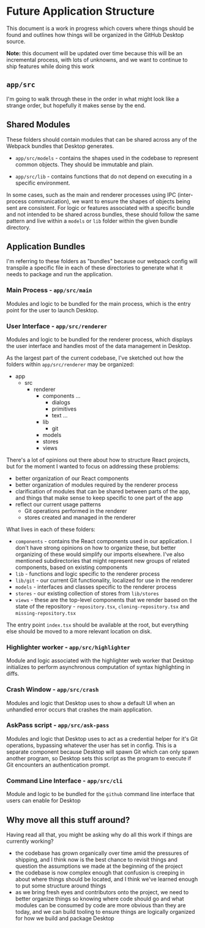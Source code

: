 # Future Application Structure

This document is a work in progress which covers where things should be found and
outlines how things will be organized in the GitHub Desktop source.

**Note:** this document will be updated over time because this will be an
incremental process, with lots of unknowns, and we want to continue to ship
features while doing this work

## `app/src`

I'm going to walk through these in the order in what might look like a strange
order, but hopefully it makes sense by the end.

## Shared Modules

These folders should contain modules that can be shared across any of the
Webpack bundles that Desktop generates.

 - `app/src/models` - contains the shapes used in the codebase to represent
common objects. They should be immutable and plain.

 - `app/src/lib` - contains functions that do not depend on executing in a
 specific environment.

In some cases, such as the main and renderer processes using IPC (inter-process
communication), we want to ensure the shapes of objects being sent are
consistent. For logic or features associated with a specific bundle and not
intended to be shared across bundles, these should follow the same pattern and
live within a `models` or `lib` folder within the given bundle directory.

## Application Bundles

I'm referring to these folders as "bundles" because our webpack config will
transpile a specific file in each of these directories to generate what it
needs to package and run the application.

### Main Process - `app/src/main`

Modules and logic to be bundled for the main process, which is the entry point
for the user to launch Desktop.

### User Interface - `app/src/renderer`

Modules and logic to be bundled for the renderer process, which displays the
user interface and handles most of the data management in Desktop.

As the largest part of the current codebase, I've sketched out how the folders
within `app/src/renderer` may be organized:

 - app
    - src
       - renderer
          - components
            ... 
            - dialogs
            - primitives
            - text
            ...
          - lib
             - git
          - models
          - stores
          - views

There's a lot of opinions out there about how to structure React projects, but
for the moment I wanted to focus on addressing these problems:

 - better organization of our React components
 - better organization of modules required by the renderer process
 - clarification of modules that can be shared between parts of the app, and
   things that make sense to keep specific to one part of the app
 - reflect our current usage patterns
    - Git operations performed in the renderer
    - stores created and managed in the renderer

What lives in each of these folders:

 - `components` - contains the React components used in our application. I don't
   have strong opinions on how to organize these, but better organizing of these
   would simplify our imports elsewhere. I've also mentioned subdirectories that
   might represent new groups of related components, based on existing components
 - `lib` - functions and logic specific to the renderer process
 - `lib/git` - our current Git functionality, localized for use in the renderer
 - `models` - interfaces and classes specific to the renderer process
 - `stores` - our existing collection of stores from `lib/stores`
 - `views` - these are the top-level components that we render based on the state
   of the repository - `repository.tsx`, `cloning-repository.tsx` and 
   `missing-repository.tsx`

The entry point `index.tsx` should be available at the root, but everything else
should be moved to a more relevant location on disk.

### Highlighter worker - `app/src/highlighter`

Module and logic associated with the highlighter web worker that Desktop
initializes to perform asynchronous computation of syntax highlighting in diffs.

### Crash Window - `app/src/crash`

Modules and logic that Desktop uses to show a default UI when an unhandled error
occurs that crashes the main application.

### AskPass script - `app/src/ask-pass`

Modules and logic that Desktop uses to act as a credential helper for it's Git
operations, bypassing whatever the user has set in config. This is a separate
component because Desktop will spawn Git which can only spawn another program,
so Desktop sets this script as the program to execute if Git encounters an
authentication prompt.

### Command Line Interface - `app/src/cli`

Module and logic to be bundled for the `github` command line interface that
users can enable for Desktop

## Why move all this stuff around?

Having read all that, you might be asking why do all this work if things are
currently working?

 - the codebase has grown organically over time amid the pressures of shipping,
   and I think now is the best chance to revisit things and question the
   assumptions we made at the beginning of the project
 - the codebase is now complex enough that confusion is creeping in about
   where things should be located, and I think we've learned enough to put some
   structure around things
 - as we bring fresh eyes and contributors onto the project, we need to better
   organize things so knowing where code should go and what modules can be
   consumed by code are more obvious than they are today, and we can build
   tooling to ensure things are logically organized for how we build and package
   Desktop

